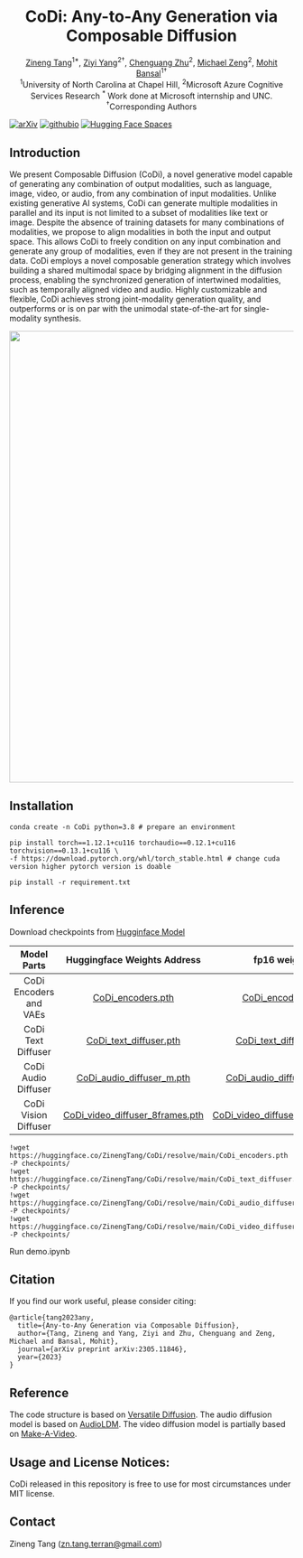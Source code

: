 <h1 align="center">CoDi: Any-to-Any Generation via Composable Diffusion</h1>
<div align="center">
  <span class="author-block">
    <a href="https://zinengtang.github.io/">Zineng Tang</a><sup>1*</sup>,</span>
  <span class="author-block">
    <a href="https://ziyi-yang.github.io/">Ziyi Yang</a><sup>2†</sup>,</span>
  <span class="author-block">
    <a href="https://www.microsoft.com/en-us/research/people/chezhu/">Chenguang Zhu</a><sup>2</sup>,
  </span>
  <span class="author-block">
    <a href="https://www.microsoft.com/en-us/research/people/nzeng/">Michael Zeng</a><sup>2</sup>,
  </span>
  <span class="author-block">
    <a href="https://www.cs.unc.edu/~mbansal/">Mohit Bansal</a><sup>1†</sup>
  </span>
</div>
<div align="center">
  <span class="author-block"><sup>1</sup>University of North Carolina at Chapel Hill,</span>
  <span class="author-block"><sup>2</sup>Microsoft Azure Cognitive Services Research</span>
  <span class="author-block"><sup>*</sup> Work done at Microsoft internship and UNC. <sup>†</sup>Corresponding Authors</span>
</div>

[![arXiv](https://img.shields.io/badge/arXiv-2305.11846-brightgreen.svg?style=flat-square)](https://arxiv.org/abs/2305.11846)  [![githubio](https://img.shields.io/badge/GitHub.io-Project_Page-blue?logo=Github&style=flat-square)](https://codi-gen.github.io/)  [![Hugging Face Spaces](https://img.shields.io/badge/%F0%9F%A4%97%20Hugging%20Face-Spaces-blue)](https://huggingface.co/ZinengTang/CoDi)

## Introduction 

We present Composable Diffusion (CoDi), a novel generative model capable of generating any combination of output modalities, such as language, image, video, or audio, from any combination of input modalities. Unlike existing generative AI systems, CoDi can generate multiple modalities in parallel and its input is not limited to a subset of modalities like text or image. Despite the absence of training datasets for many combinations of modalities, we propose to align modalities in both the input and output space. This allows CoDi to freely condition on any input combination and generate any group of modalities, even if they are not present in the training data. CoDi employs a novel composable generation strategy which involves building a shared multimodal space by bridging alignment in the diffusion process, enabling the synchronized generation of intertwined modalities, such as temporally aligned video and audio. Highly customizable and flexible, CoDi achieves strong joint-modality generation quality, and outperforms or is on par with the unimodal state-of-the-art for single-modality synthesis.  

<p align="center">
  <img align="middle" width="800" src="assets/teaser.gif"/>
</p>

## Installation
```
conda create -n CoDi python=3.8 # prepare an environment

pip install torch==1.12.1+cu116 torchaudio==0.12.1+cu116 torchvision==0.13.1+cu116 \
-f https://download.pytorch.org/whl/torch_stable.html # change cuda version higher pytorch version is doable

pip install -r requirement.txt
```

## Inference
Download checkpoints from [Hugginface Model](https://huggingface.co/ZinengTang/CoDi)

|**Model Parts**|**Huggingface Weights Address**|**fp16 weights**|
|:-------------:|:-------------:|:-------------:|
|CoDi Encoders and VAEs|[CoDi_encoders.pth](https://huggingface.co/ZinengTang/CoDi/resolve/main/CoDi_encoders.pth)|[CoDi_encoders.pth](https://huggingface.co/ZinengTang/CoDi/resolve/main/checkpoints_fp16/CoDi_encoders.pth)|
|CoDi Text Diffuser|[CoDi_text_diffuser.pth](https://huggingface.co/ZinengTang/CoDi/resolve/main/CoDi_text_diffuser.pth)|[CoDi_text_diffuser.pth](https://huggingface.co/ZinengTang/CoDi/resolve/main/checkpoints_fp16/CoDi_text_diffuser.pth)|
|CoDi Audio Diffuser|[CoDi_audio_diffuser_m.pth](https://huggingface.co/ZinengTang/CoDi/resolve/main/CoDi_audio_diffuser_m.pth)|[CoDi_audio_diffuser_m.pth](https://huggingface.co/ZinengTang/CoDi/resolve/main/checkpoints_fp16/CoDi_audio_diffuser_m.pth)|
|CoDi Vision Diffuser|[CoDi_video_diffuser_8frames.pth](https://huggingface.co/ZinengTang/CoDi/resolve/main/CoDi_video_diffuser_8frames.pth)|[CoDi_video_diffuser_8frames.pth](https://huggingface.co/ZinengTang/CoDi/resolve/main/checkpoints_fp16/CoDi_video_diffuser_8frames.pth)|


```
!wget https://huggingface.co/ZinengTang/CoDi/resolve/main/CoDi_encoders.pth -P checkpoints/
!wget https://huggingface.co/ZinengTang/CoDi/resolve/main/CoDi_text_diffuser.pth -P checkpoints/
!wget https://huggingface.co/ZinengTang/CoDi/resolve/main/CoDi_audio_diffuser_m.pth -P checkpoints/
!wget https://huggingface.co/ZinengTang/CoDi/resolve/main/CoDi_video_diffuser_8frames.pth -P checkpoints/
```

Run demo.ipynb

## Citation

If you find our work useful, please consider citing:
```
@article{tang2023any,
  title={Any-to-Any Generation via Composable Diffusion},
  author={Tang, Zineng and Yang, Ziyi and Zhu, Chenguang and Zeng, Michael and Bansal, Mohit},
  journal={arXiv preprint arXiv:2305.11846},
  year={2023}
}
```

## Reference

The code structure is based on [Versatile Diffusion](https://github.com/SHI-Labs/Versatile-Diffusion). The audio diffusion model is based on [AudioLDM](https://github.com/haoheliu/AudioLDM). The video diffusion model is partially based on [Make-A-Video](https://github.com/lucidrains/make-a-video-pytorch).

## Usage and License Notices:

CoDi released in this repository is free to use for most circumstances under MIT license.

## Contact

Zineng Tang (zn.tang.terran@gmail.com)
